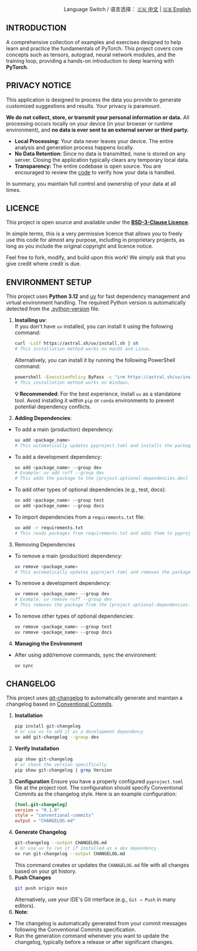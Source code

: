 <p align="right">
  Language Switch / 语言选择：
  <a href="./README.zh-CN.md">🇨🇳 中文</a> | <a href="./README.md">🇬🇧 English</a>
</p>

**INTRODUCTION**
---
A comprehensive collection of examples and exercises designed to help learn and practice the fundamentals of PyTorch.
This project covers core concepts such as tensors, autograd, neural network modules, and the training loop, providing a
hands-on introduction to deep learning with **PyTorch**.

**PRIVACY NOTICE**
---

This application is designed to process the data you provide to generate customized suggestions and results. Your
privacy is paramount.

**We do not collect, store, or transmit your personal information or data.** All processing occurs locally on your
device (in your browser or runtime environment), and **no data is ever sent to an external server or third party.**

- **Local Processing:** Your data never leaves your device. The entire analysis and generation process happens locally.
- **No Data Retention:** Since no data is transmitted, none is stored on any server. Closing the application typically
  clears any temporary local data.
- **Transparency:** The entire codebase is open source. You are encouraged to review the [code](./) to verify how your
  data is handled.

In summary, you maintain full control and ownership of your data at all times.

**LICENCE**
---
This project is open source and available under the **[BSD-3-Clause Licence](LICENCE)**.

In simple terms, this is a very permissive licence that allows you to freely use this code for almost any purpose,
including in proprietary projects, as long as you include the original copyright and licence notice.

Feel free to fork, modify, and build upon this work! We simply ask that you give credit where credit is due.

**ENVIRONMENT SETUP**
---
This project uses **Python 3.12** and [uv](https://docs.astral.sh/uv/) for fast dependency management and virtual
environment handling. The required Python version is automatically detected from the [.python-version](.python-version)
file.

1. **Installing uv**:  
   If you don't have `uv` installed, you can install it using the following command:
    ```bash
    curl -LsSf https://astral.sh/uv/install.sh | sh
    # This installation method works on macOS and Linux.
    ```
   Alternatively, you can install it by running the following PowerShell command:
    ```bash
    powershell -ExecutionPolicy ByPass -c "irm https://astral.sh/uv/install.ps1 | iex"
    # This installation method works on Windows.
    ```

   **💡 Recommended**: For the best experience, install `uv` as a standalone tool. Avoid installing it within `pip` or
   `conda` environments to prevent potential dependency conflicts.

2. **Adding Dependencies**:

- To add a main (production) dependency:
    ```bash
    uv add <package_name>
    # This automatically updates pyproject.toml and installs the package
    ```
- To add a development dependency:
    ```bash
    uv add <package_name> --group dev
    # Example: uv add ruff --group dev
    # This adds the package to the [project.optional-dependencies.dev] section automatically
    ```
- To add other types of optional dependencies (e.g., test, docs):
    ```bash
    uv add <package_name> --group test
    uv add <package_name> --group docs
    ```
- To import dependencies from a `requirements.txt` file:
    ```bash
    uv add -r requirements.txt
    # This reads packages from requirements.txt and adds them to pyproject.toml
    ```

3. Removing Dependencies

- To remove a main (production) dependency:
    ```bash
    uv remove <package_name>
    # This automatically updates pyproject.toml and removes the package
    ```
- To remove a development dependency:
    ```bash
    uv remove <package_name> --group dev
    # Example: uv remove ruff --group dev
    # This removes the package from the [project.optional-dependencies.dev] section
    ```
- To remove other types of optional dependencies:
    ```bash
    uv remove <package_name> --group test
    uv remove <package_name> --group docs
    ```

4. **Managing the Environment**

- After using add/remove commands, sync the environment:
    ```bash
    uv sync
    ```

**CHANGELOG**
---
This project uses [git-changelog](https://github.com/pawamoy/git-changelog) to automatically generate and maintain a
changelog based on [Conventional Commits](https://www.conventionalcommits.org/).

1. **Installation**
   ```bash
   pip install git-changelog
   # or use uv to add it as a development dependency
   uv add git-changelog --group dev
   ```
2. **Verify Installation**
   ```bash
   pip show git-changelog
   # or check the version specifically
   pip show git-changelog | grep Version
   ```
3. **Configuration**
   Ensure you have a properly configured `pyproject.toml` file at the project root. The configuration should specify
   Conventional Commits as the changelog style. Here is an example configuration:
   ```toml
   [tool.git-changelog]
   version = "0.1.0"
   style = "conventional-commits"
   output = "CHANGELOG.md"
   ```
4. **Generate Changelog**
   ```bash
   git-changelog --output CHANGELOG.md
   # Or use uv to run it if installed as a dev dependency
   uv run git-changelog --output CHANGELOG.md
   ```
   This command creates or updates the `CHANGELOG.md` file with all changes based on your git history.
5. **Push Changes**
   ```bash
   git push origin main
   ```
   Alternatively, use your IDE's Git interface (e.g., `Git → Push` in many editors).
6. **Note**:

- The changelog is automatically generated from your commit messages following the Conventional Commits specification.
- Run the generation command whenever you want to update the changelog, typically before a release or after significant
  changes.
